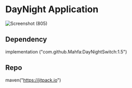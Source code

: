 # DayNight Application
![Screenshot (805)](https://github.com/kajendra10/DayNight/assets/84381668/346e2e9b-af88-4bf9-a36e-7bfff3bd8d1b)

## Dependency
implementation ("com.github.Mahfa:DayNightSwitch:1.5")

## Repo
maven("https://jitpack.io")
